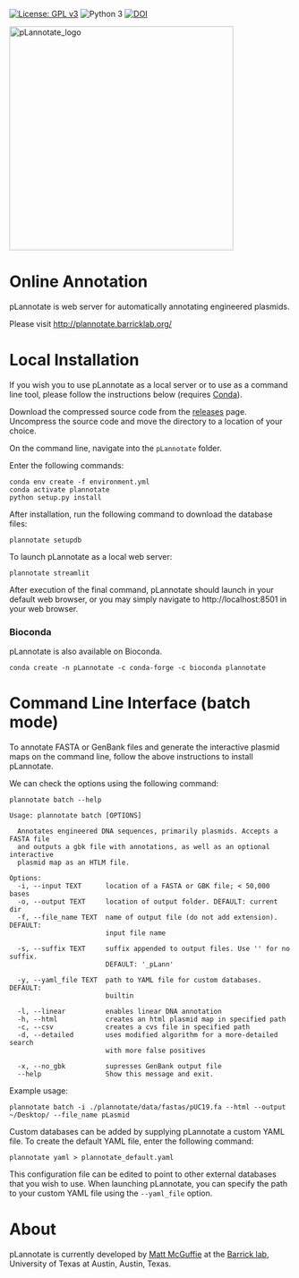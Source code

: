 [![License: GPL v3](https://img.shields.io/badge/License-GPL%20v3-blue.svg)](https://www.gnu.org/licenses/gpl-3.0)
![Python 3](https://img.shields.io/badge/Language-Python_3-steelblue.svg)
[![DOI](https://zenodo.org/badge/DOI/10.1093/nar/gkab374.svg)](https://doi.org/10.1093/nar/gkab374)

<img width="400" alt="pLannotate_logo" src="plannotate/data/images/pLannotate.png">

Online Annotation
=================

pLannotate is web server for automatically annotating engineered plasmids.

Please visit http://plannotate.barricklab.org/


Local Installation
==================

If you wish you to use pLannotate as a local server or to use as a command line tool, please follow the instructions below (requires [Conda](https://docs.conda.io/en/latest/)).

Download the compressed source code from the [releases](https://github.com/barricklab/pLannotate/releases) page. Uncompress the source code and move the directory to a location of your choice.

On the command line, navigate into the `pLannotate` folder.

Enter the following commands:
```
conda env create -f environment.yml
conda activate plannotate
python setup.py install
```

After installation, run the following command to download the database files:
```
plannotate setupdb
```

To launch pLannotate as a local web server:
```
plannotate streamlit
```

After execution of the final command, pLannotate should launch in your default web browser, or you may simply navigate to http://localhost:8501 in your web browser.

### Bioconda
pLannotate is also available on Bioconda.
```
conda create -n pLannotate -c conda-forge -c bioconda plannotate
```

Command Line Interface (batch mode)
===================================

To annotate FASTA or GenBank files and generate the interactive plasmid maps on the command line,
follow the above instructions to install pLannotate.

We can check the options using the following command:

`plannotate batch --help`

```
Usage: plannotate batch [OPTIONS]

  Annotates engineered DNA sequences, primarily plasmids. Accepts a FASTA file
  and outputs a gbk file with annotations, as well as an optional interactive
  plasmid map as an HTLM file.

Options:
  -i, --input TEXT      location of a FASTA or GBK file; < 50,000 bases
  -o, --output TEXT     location of output folder. DEFAULT: current dir
  -f, --file_name TEXT  name of output file (do not add extension). DEFAULT:
                        input file name

  -s, --suffix TEXT     suffix appended to output files. Use '' for no suffix.
                        DEFAULT: '_pLann'

  -y, --yaml_file TEXT  path to YAML file for custom databases. DEFAULT:
                        builtin

  -l, --linear          enables linear DNA annotation
  -h, --html            creates an html plasmid map in specified path
  -c, --csv             creates a cvs file in specified path
  -d, --detailed        uses modified algorithm for a more-detailed search
                        with more false positives

  -x, --no_gbk          supresses GenBank output file
  --help                Show this message and exit.
  ```

Example usage:
```
plannotate batch -i ./plannotate/data/fastas/pUC19.fa --html --output ~/Desktop/ --file_name pLasmid
```

Custom databases can be added by supplying pLannotate a custom YAML file. To create the default YAML file, enter the following command:
```
plannotate yaml > plannotate_default.yaml
```

This configuration file can be edited to point to other external databases that you wish to use. When launching pLannotate, you can specify the path to your custom YAML file using the `--yaml_file` option. 

About
=====
pLannotate is currently developed by [Matt McGuffie](https://twitter.com/matt_mcguffie) at the [Barrick lab](https://barricklab.org/twiki/bin/view/Lab), University of Texas at Austin, Austin, Texas.
